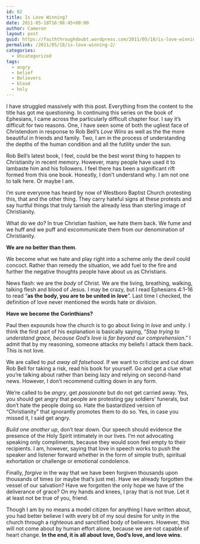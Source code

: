 ```yaml
---
id: 82
title: Is Love Winning?
date: 2011-05-18T16:06:45+00:00
author: Cameron
layout: post
guid: https://faiththroughdoubt.wordpress.com/2011/05/18/is-love-winning/
permalink: /2011/05/18/is-love-winning-2/
categories:
  - Uncategorized
tags:
  - angry
  - belief
  - Believers
  - blood
  - holy
---
```

I have struggled massively with this post. Everything from the content to the title has got me questioning. In continuing this series on the book of Ephesians, I came across the particularly difficult chapter four. I say it’s difficult for two reasons. One, I have seen some of both the ugliest face of Christendom in response to Rob Bell’s _Love Wins_ as well as the the more beautiful in friends and family. Two, I am in the process of understanding the depths of the human condition and all the futility under the sun.

Rob Bell’s latest book, I feel, could be the best worst thing to happen to Christianity in recent memory. However, many people have used it to lambaste him and his followers. I feel there has been a significant rift formed from this one book. Honestly, I don’t understand why. I am not one to talk here. Or maybe I am.

I’m sure everyone has heard by now of Westboro Baptist Church protesting this, that and the other thing. They carry hateful signs at these protests and say hurtful things that truly tarnish the already less than sterling image of Christianity.

What do we do? In true Christian fashion, we hate them back. We fume and we huff and we puff and excommunicate them from _our_ denomination of Christianity.

**We are no better than them**.

We become what we hate and play right into a scheme only the devil could concoct. Rather than remedy the situation, we add fuel to the fire and further the negative thoughts people have about us as Christians.

News flash: we are the _body_ of Christ. We are the living, breathing, walking, talking flesh and blood of Jesus. I may be crazy, but I read Ephesians 4:1–16 to read “**as the body, you are to be united in** **_love_**”. Last time I checked, the definition of love never mentioned the words hate or division.

**Have we become the Corinthians?**

Paul then expounds how the church is to go about living in _love_ and _unity_. I think the first part of his explanation is basically saying, “_Stop trying to understand grace, because God’s love is far beyond our comprehension_.” I admit that by my reasoning, someone attacks my beliefs I attack them back. This is not love.

We are called to _put away all falsehood_. If we want to criticize and cut down Rob Bell for taking a risk, read his book for yourself. Go and get a clue what you’re talking about rather than being lazy and relying on second-hand news. However, I don’t recommend cutting down in any form.

We’re called to be _angry_, get _passionate_ but do not get carried away. Yes, you should get angry that people are protesting gay soldiers’ funerals, but don’t hate the people doing so. Hate the bastardized version of “Christianity” that ignorantly promotes them to do so. Yes, in case you missed it, I said get angry.

_Build one another up_, don’t tear down. Our speech should evidence the presence of the Holy Spirit intimately in our lives. I’m not advocating speaking only compliments, because they would soon feel empty to their recipients. I am, however, saying that love in speech works to push the speaker and listener forward whether in the form of simple truth, spiritual exhortation or challenge or emotional condolence.

Finally, _forgive_ in the way that we have been forgiven thousands upon thousands of times (or maybe that’s just me). Have we already forgotten the vessel of our salvation? Have we forgotten the only hope we have of the deliverance of grace? On my hands and knees, I pray that is not true. Let it at least not be true of you, friend.

Though I am by no means a model citizen for anything I have written about, you had better believe I with every bit of my soul desire for unity in the church through a righteous and sanctified body of believers. However, this will not come about by human effort alone, because we are not capable of heart change. **In the end, it is all about love, God’s love, and love wins**.